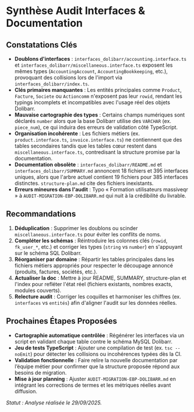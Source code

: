 # Synthèse Audit Interfaces & Documentation

## Constatations Clés
- **Doublons d'interfaces** : `interfaces_dolibarr/accounting.interface.ts` et `interfaces_dolibarr/miscellaneous.interface.ts` exposent les mêmes types (`AccountingAccount`, `AccountingBookkeeping`, etc.), provoquant des collisions lors de l'import via `interfaces_dolibarr/index.ts`.
- **Clés primaires manquantes** : Les entités principales comme `Product`, `Facture`, `Societe` ou `Actioncomm` n'exposent pas leur `rowid`, rendant les typings incomplets et incompatibles avec l'usage réel des objets Dolibarr.
- **Mauvaise cartographie des types** : Certains champs numériques sont déclarés `number` alors que la base Dolibarr utilise des `VARCHAR` (ex. `piece_num`), ce qui induira des erreurs de validation côté TypeScript.
- **Organisation incohérente** : Les fichiers métiers (ex. `product.interface.ts`, `invoice.interface.ts`) ne contiennent que des tables secondaires tandis que les tables cœur restent dans `miscellaneous.interface.ts`, contredisant la structure promise par la documentation.
- **Documentation obsolète** : `interfaces_dolibarr/README.md` et `interfaces_dolibarr/SUMMARY.md` annoncent 18 fichiers et 395 interfaces uniques, alors que l'arbre actuel contient 19 fichiers pour 385 interfaces distinctes. `structure-plan.md` cite des fichiers inexistants.
- **Erreurs mineures dans l'audit** : Typo « Formation utilisateurs massiveqr » à `AUDIT-MIGRATION-EBP-DOLIBARR.md` qui nuit à la crédibilité du livrable.

## Recommandations
1. **Déduplication** : Supprimer les doublons ou scinder `miscellaneous.interface.ts` pour éviter les conflits de noms.
2. **Compléter les schémas** : Réintroduire les colonnes clés (`rowid`, `fk_user_*`, etc.) et corriger les types (`string` vs `number`) en s'appuyant sur le schéma SQL Dolibarr.
3. **Réorganiser par domaine** : Répartir les tables principales dans les fichiers métiers appropriés pour respecter le découpage annoncé (produits, factures, sociétés, etc.).
4. **Actualiser la doc** : Mettre à jour README, SUMMARY, structure-plan et l'index pour refléter l'état réel (fichiers existants, nombres exacts, modules couverts).
5. **Relecture audit** : Corriger les coquilles et harmoniser les chiffres (ex. `interfaces` vs `entités`) afin d'aligner l'audit sur les données réelles.

## Prochaines Étapes Proposées
- **Cartographie automatique contrôlée** : Régénérer les interfaces via un script en validant chaque table contre le schéma MySQL Dolibarr.
- **Jeu de tests TypeScript** : Ajouter une compilation de test (ex. `tsc --noEmit`) pour détecter les collisions ou incohérences typées dès la CI.
- **Validation fonctionnelle** : Faire relire la nouvelle documentation par l’équipe métier pour confirmer que la structure proposée répond aux besoins de migration.
- **Mise à jour planning** : Ajuster `AUDIT-MIGRATION-EBP-DOLIBARR.md` en intégrant les corrections de termes et les métriques réelles avant diffusion.

_Statut : Analyse réalisée le 29/09/2025._
